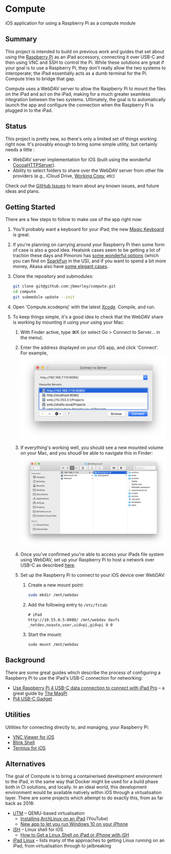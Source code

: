 # Compute

iOS application for using a Raspberry Pi as a compute module

## Summary

This project is intended to build on previous work and guides that set about using the [Raspberry Pi](https://www.raspberrypi.org) as an iPad accessory, connecting it over USB-C and then using VNC and SSH to control the Pi. While these solutions are great if your goal is to use a Raspberry Pi, they don't really allow the two systems to interoperate; the iPad essentially acts as a dumb terminal for the Pi. Compute tries to bridge that gap.

Compute uses a WebDAV server to allow the Raspberry Pi to mount the files on the iPad and act on the iPad, making for a much greater seamless integration between the two systems. Ultimately, the goal is to automatically launch the app and configure the connection when the Raspberry Pi is plugged in to the iPad.

## Status

This project is pretty new, so there's only a limited set of things working right now. It's provably enough to bring some simple utility, but certainly needs a little :

- WebDAV server implementation for iOS (built using the wonderful [CocoaHTTPServer](https://github.com/robbiehanson/CocoaHTTPServer)).
- Ability to select folders to share over the WebDAV server from other file providers (e.g., iCloud Drive, [Working Copy](https://workingcopyapp.com), etc)

Check out the [GitHub Issues](https://github.com/jbmorley/compute/issues) to learn about any known issues, and future ideas and plans.

## Getting Started

There are a few steps to follow to make use of the app right now:

1. You'll probably want a keyboard for your iPad; the new [Magic Keyboard](https://www.apple.com/ipad-keyboards/) is great.

2. If you're planning on carrying around your Raspberry Pi then some form of case is also a good idea. Heatsink cases seem to be getting a lot of traction these days and Pimoroni has [some wonderful options](https://shop.pimoroni.com/products/aluminium-heatsink-case-for-raspberry-pi-4) (which you can find on [SparkFun](https://www.sparkfun.com/products/15896) in the US), and if you want to spend a bit more money, Akasa also have [some elegant cases](http://www.akasa.com.tw/update.php?tpl=product/product.list.tpl&type=Fanless%20Chassis&type_sub=Fanless%20Raspberry%20pi).

3. Clone the repository and submodules:

   ```bash
   git clone git@github.com:jbmorley/compute.git
   cd compute
   git submodule update --init
   ```

4. Open 'Compute.xcodeproj' with the latest [Xcode](https://developer.apple.com/xcode/). Compile, and run.

5. To keep things simple, it's a good idea to check that the WebDAV share is working by mounting it using your using your Mac:

   1. With Finder active, type ⌘K (or select Go > Connect to Server... in the menu).

   2. Enter the address displayed on your iOS app, and click 'Connect'. For example,
      ![](images/connect-to-server.png)
      
   3. If everything's working well, you should see a new mounted volume on your Mac, and you shoudl be able to navigate this in Finder:
      ![](images/finder.png)
      
   4. Once you've confirmed you're able to access your iPads file system using WebDAV, set up your Raspberry Pi to host a network over USB-C as described [here](https://magpi.raspberrypi.org/articles/connect-raspberry-pi-4-to-ipad-pro-with-a-usb-c-cable).

   5. Set up the Raspberry Pi to connect to your iOS device over WebDAV:

      1. Create a new mount point:

         ```bash
         sudo mkdir /mnt/webdav
         ```

      2. Add the following entry to `/etc/fstab`:

         ```
         # iPad
         http://10.55.0.5:8080/ /mnt/webdav davfs _netdev,noauto,user,uid=pi,gid=pi 0 0
         ```

      3. Start the mount:

         ```
         sudo mount /mnt/webdav
         ```

## Background

There are some great guides which describe the process of configuring a Raspberry Pi to use the iPad's USB-C connection for networking:

- [Use Raspberry Pi 4 USB-C data connection to connect with iPad Pro](https://magpi.raspberrypi.org/articles/connect-raspberry-pi-4-to-ipad-pro-with-a-usb-c-cable) –  a great guide by [The MagPi](https://magpi.raspberrypi.org/)
- [Pi4 USB-C Gadget](https://www.hardill.me.uk/wordpress/2019/11/02/pi4-usb-c-gadget/)

## Utilities

Utilities for connecting directly to, and managing, your Raspberry Pi:

- [VNC Viewer for iOS](https://www.realvnc.com/en/connect/download/viewer/ios/)
- [Blink Shell](https://blink.sh)
- [Termius for iOS](https://termius.com/ios)

## Alternatives

The goal of Compute is to bring a containerised development environment to the iPad, in the same way that Docker might be used for a build phase both in CI solutions, and locally. In an ideal world, this development environment would be available natively within iOS through a virtualisation layer. There are some projects which attempt to do exactly this, from as far back as 2018:

* [UTM](https://getutm.app) – QEMU-based virtualisation
  * [Installing ArchLinux on an iPad](https://www.youtube.com/watch?app=desktop&v=fsDEei0XS94) (YouTube)
  * [New app to let you run Windows 10 on your iPhone](https://www.windowslatest.com/2020/02/22/iphone-ipad-windows-10/)
* [iSH](https://ish.app) – Linux shell for iOS
  * [How to Get a Linux Shell on iPad or iPhone with iSH](https://osxdaily.com/2018/12/11/ish-linux-shell-ios/)
* [iPad Linux](https://ipadlinux.org) – lists many of the approaches to getting Linux running on an iPad, from virtualisation through to jailbreaking

